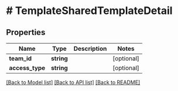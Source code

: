 # # TemplateSharedTemplateDetail

## Properties

Name | Type | Description | Notes
------------ | ------------- | ------------- | -------------
**team_id** | **string** |  | [optional]
**access_type** | **string** |  | [optional]

[[Back to Model list]](../../README.md#models) [[Back to API list]](../../README.md#endpoints) [[Back to README]](../../README.md)
